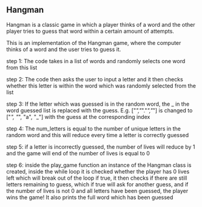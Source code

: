 ## Hangman
Hangman is a classic game in which a player thinks of a word and the other player tries to guess that word within a certain amount of attempts.

This is an implementation of the Hangman game, where the computer thinks of a word and the user tries to guess it. 

step 1: The code takes in a list of words and randomly selects one word from this list 

step 2: The code then asks the user to input a letter and it then checks whether this letter is within the word which was randomly selected from the list 

step 3: If the letter which was guessed is in the random word, the _ in the word guessed list is replaced with the guess. E.g. ["_","_"."_","_"] is changed to ["_", "_", "a", "_"] with the guess at the corresponding index

step 4: The num_letters is equal to the number of unique letters in the random word and this will reduce every time a letter is correctly guessed

step 5: if a letter is incorrectly guessed, the number of lives will reduce by 1 and the game will end of the number of lives is equal to 0

step 6: inside the play_game function an instance of the Hangman class is created, inside the while loop it is checked whether the player has 0 lives left which will break out of the loop if true, it then checks if there are still letters remaining to guess, which if true will ask for another guess, and if the number of lives is not 0 and all letters have been guessed, the player wins the game!
It also prints the full word which has been guessed
